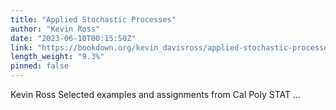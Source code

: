 ```yaml
---
title: "Applied Stochastic Processes"
author: "Kevin Ross"
date: "2023-06-10T00:15:50Z"
link: "https://bookdown.org/kevin_davisross/applied-stochastic-processes/"
length_weight: "9.3%"
pinned: false
---
```


Kevin Ross Selected examples and assignments from Cal Poly STAT ...
